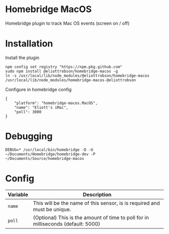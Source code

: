 # Homebridge MacOS
Homebridge plugin to track Mac OS events (screen on / off)

# Installation

Install the plugin
```
npm config set registry "https://npm.pkg.github.com"
sudo npm install @eliottrobson/homebridge-macos -g
ln -s /usr/local/lib/node_modules/@eliottrobson/homebridge-macos /usr/local/lib/node_modules/homebridge-macos-@eliottrobson
```

Configure in homebridge config
```
{
    "platform": "homebridge-macos.MacOS",
    "name": "Eliott's iMac",
    "poll": 3000
}
```


# Debugging
```
DEBUG=* /usr/local/bin/homebridge -D -U ~/Documents/Homebridge/homebridge-dev -P ~/Documents/Source/homebridge-macos
```

# Config
Variable | Description
-------- | -----------
`name` | This will be the name of this sensor, is is required and must be unique.
`poll` | (Optional) This is the amount of time to poll for in milliseconds (default: 5000)